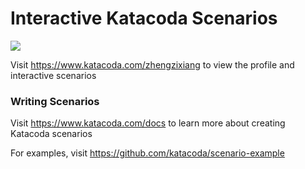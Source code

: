# Interactive Katacoda Scenarios

[![](http://shields.katacoda.com/katacoda/zhengzixiang/count.svg)](https://www.katacoda.com/zhengzixiang "Get your profile on Katacoda.com")

Visit https://www.katacoda.com/zhengzixiang to view the profile and interactive scenarios

### Writing Scenarios
Visit https://www.katacoda.com/docs to learn more about creating Katacoda scenarios

For examples, visit https://github.com/katacoda/scenario-example

